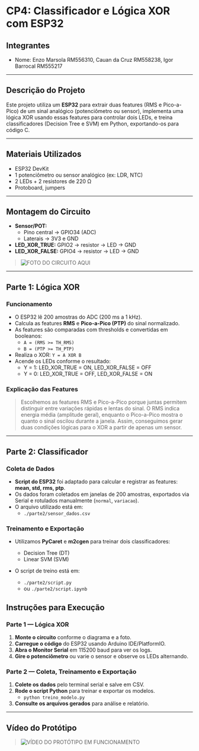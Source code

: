 # CP4: Classificador e Lógica XOR com ESP32

## Integrantes
- Nome: Enzo Marsola RM556310, Cauan da Cruz RM558238, Igor Barrocal RM555217

---

## Descrição do Projeto

Este projeto utiliza um **ESP32** para extrair duas features (RMS e Pico-a-Pico) de um sinal analógico (potenciômetro ou sensor), implementa uma lógica XOR usando essas features para controlar dois LEDs, e treina classificadores (Decision Tree e SVM) em Python, exportando-os para código C.

---

## Materiais Utilizados

- ESP32 DevKit
- 1 potenciômetro ou sensor analógico (ex: LDR, NTC)
- 2 LEDs + 2 resistores de 220 Ω
- Protoboard, jumpers

---

## Montagem do Circuito

- **Sensor/POT:**  
  - Pino central → GPIO34 (ADC)  
  - Laterais → 3V3 e GND
- **LED_XOR_TRUE:** GPIO2 → resistor → LED → GND
- **LED_XOR_FALSE:** GPIO4 → resistor → LED → GND

> ![FOTO DO CIRCUITO AQUI](parte2/Image.jpg)

---

## Parte 1: Lógica XOR

### Funcionamento

- O ESP32 lê 200 amostras do ADC (200 ms a 1 kHz).
- Calcula as features **RMS** e **Pico-a-Pico (PTP)** do sinal normalizado.
- As features são comparadas com thresholds e convertidas em booleanos:
  - `A = (RMS >= TH_RMS)`
  - `B = (PTP >= TH_PTP)`
- Realiza o XOR: `Y = A XOR B`
- Acende os LEDs conforme o resultado:
  - Y = 1: LED_XOR_TRUE = ON, LED_XOR_FALSE = OFF
  - Y = 0: LED_XOR_TRUE = OFF, LED_XOR_FALSE = ON

### Explicação das Features

> Escolhemos as features RMS e Pico-a-Pico porque juntas permitem distinguir entre variações rápidas e lentas do sinal. O RMS indica energia média (amplitude geral), enquanto o Pico-a-Pico mostra o quanto o sinal oscilou durante a janela. Assim, conseguimos gerar duas condições lógicas para o XOR a partir de apenas um sensor.

---

## Parte 2: Classificador

### Coleta de Dados

- **Script do ESP32** foi adaptado para calcular e registrar as features: **mean, std, rms, ptp**.
- Os dados foram coletados em janelas de 200 amostras, exportados via Serial e rotulados manualmente (`normal`, `variacao`).
- O arquivo utilizado está em:  
  - `./parte2/sensor_dados.csv`

### Treinamento e Exportação

- Utilizamos **PyCaret** e **m2cgen** para treinar dois classificadores:
  - Decision Tree (DT)
  - Linear SVM (SVM)

- O script de treino está em:  
  - `./parte2/script.py`
  - ou `./parte2/script.ipynb`

## Instruções para Execução

### Parte 1 — Lógica XOR

1. **Monte o circuito** conforme o diagrama e a foto.
2. **Carregue o código** do ESP32 usando Arduino IDE/PlatformIO.
3. **Abra o Monitor Serial** em 115200 baud para ver os logs.
4. **Gire o potenciômetro** ou varie o sensor e observe os LEDs alternando.

### Parte 2 — Coleta, Treinamento e Exportação

1. **Colete os dados** pelo terminal serial e salve em CSV.
2. **Rode o script Python** para treinar e exportar os modelos.
   - `python treino_modelo.py`
3. **Consulte os arquivos gerados** para análise e relatório.

---

## Vídeo do Protótipo

> ![VÍDEO DO PROTÓTIPO EM FUNCIONAMENTO](parte2/MicrosoftTeams-video-ezgif.com-video-to-gif-converter.gif)
